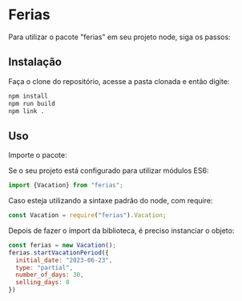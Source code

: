 # Ferias

Para utilizar o pacote "ferias" em seu projeto node, siga os passos:

## Instalação
Faça o clone do repositório, acesse a pasta clonada e então digite:
```bash
npm install
npm run build
npm link .
```

## Uso

Importe o pacote:

Se o seu projeto está configurado para utilizar módulos ES6:

```js
import {Vacation} from "ferias";
```

Caso esteja utilizando a sintaxe padrão do node, com require:

```js
const Vacation = require("ferias").Vacation;
```

Depois de fazer o import da biblioteca, é preciso instanciar o objeto:

```js
const ferias = new Vacation();
ferias.startVacationPeriod({
  initial_date: "2023-06-23",
  type: "partial",
  number_of_days: 30,
  selling_days: 0
})
```
